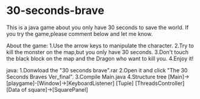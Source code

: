 # 30-seconds-brave
This is a java game about you only have 30 seconds to save the world.
If you try the game,please comment below and let me know.

About the game:
1.Use the arrow keys to manipulate the character.
2.Try to kill the monster on the map,but you only have 30 seconds.
3.Don't touch the black block on the map and the Dragon who want to kill you.
4.Enjoy it!

java:
1.Donwload the "30 seconds brave".rar
2.Open it and click "The 30 Seconds Braves Ver_final".
3.Compile Main.java
4.Structure tree
[Main]->[playgame]-[Window]->[KeyboardListener] [Tuple] [ThreadsController] [Data of square]->[SquarePanel]

                                                    

